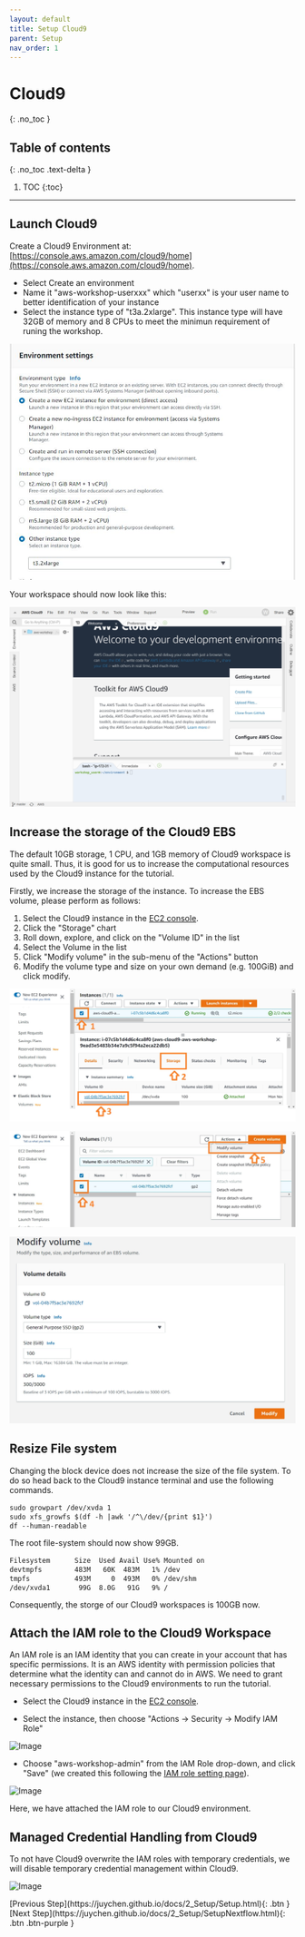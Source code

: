 ```yaml
---
layout: default
title: Setup Cloud9
parent: Setup
nav_order: 1
---
```


# Cloud9
{: .no_toc }

## Table of contents
{: .no_toc .text-delta }

1. TOC
{:toc}

---

## Launch Cloud9

Create a Cloud9 Environment at: [https://console.aws.amazon.com/cloud9/home](https://console.aws.amazon.com/cloud9/home).

- Select Create an environment
- Name it "aws-workshop-userxxx" which "userxx" is your user name to better identification of your instance
- Select the instance type of "t3a.2xlarge". This instance type will have 32GB of memory and 8 CPUs to meet the minimun requirement of runing the workshop.

![Image](../../src/img/Setup/Cloud9-1.1.jpg)

Your workspace should now look like this:

![Image](../../src/img/Setup/Cloud9-1.jpg)

## Increase the storage of the Cloud9 EBS

The default 10GB storage, 1 CPU, and 1GB memory of Cloud9 workspace is quite small. Thus, it is good for us to increase the computational resources used by the Cloud9 instance for the tutorial.

Firstly, we increase the storage of the instance. To increase the EBS volume, please perform as follows:
1. Select the Cloud9 instance in the [EC2 console](https://console.aws.amazon.com/ec2/v2/home#Instances).
2. Click the "Storage" chart
3. Roll down, explore, and click on the "Volume ID" in the list
4. Select the Volume in the list
5. Click "Modify volume" in the sub-menu of the "Actions" button
6. Modify the volume type and size on your own demand (e.g. 100GiB) and click modify.

![Image](../../src/img/Setup/Cloud9-2.jpg)

![Image](../../src/img/Setup/Cloud9-3.jpg)

![Image](../../src/img/Setup/Cloud9-4.jpg)


## Resize File system
Changing the block device does not increase the size of the file system.
To do so head back to the Cloud9 instance terminal and use the following commands.

```shell
sudo growpart /dev/xvda 1
sudo xfs_growfs $(df -h |awk '/^\/dev/{print $1}')
df --human-readable
```

The root file-system should now show 99GB.

```shell
Filesystem      Size  Used Avail Use% Mounted on
devtmpfs        483M   60K  483M   1% /dev
tmpfs           493M     0  493M   0% /dev/shm
/dev/xvda1       99G  8.0G   91G   9% /
````

Consequently, the storge of our Cloud9 workspaces is 100GB now.

## Attach the IAM role to the Cloud9 Workspace

An IAM role is an IAM identity that you can create in your account that has specific permissions. It is an AWS identity with permission policies that determine what the identity can and cannot do in AWS. We need to grant necessary permissions to the Cloud9 environments to run the tutorial.

- Select the Cloud9 instance in the [EC2 console](https://console.aws.amazon.com/ec2/v2/home#Instances).

- Select the instance, then choose "Actions -> Security -> Modify IAM Role"

![Image](../../src/img/Setup/Cloud9-10.jpg)

- Choose "aws-workshop-admin" from the IAM Role drop-down, and click "Save" (we created this following the [IAM role setting page](https://juychen.github.io/docs/10_Supplementary/IAMsettings.html)). 


![Image](../../src/img/Setup/Cloud9-11.jpg)

Here, we have attached the IAM role to our Cloud9 environment.

## Managed Credential Handling from Cloud9
To not have Cloud9 overwrite the IAM roles with temporary credentials, we will disable temporary credential management within Cloud9.

![Image](../../src/img/Setup/Cloud9-12.jpg)

<div class="code-example" markdown="1">
[Previous Step](https://juychen.github.io/docs/2_Setup/Setup.html){: .btn }
[Next Step](https://juychen.github.io/docs/2_Setup/SetupNextflow.html){: .btn .btn-purple }
</div>
